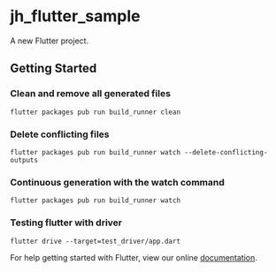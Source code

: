 # jh_flutter_sample

A new Flutter project.

## Getting Started



### Clean and remove all generated files

```
flutter packages pub run build_runner clean
```

### Delete conflicting files

```
flutter packages pub run build_runner watch --delete-conflicting-outputs
```

### Continuous generation with the watch command
```
flutter packages pub run build_runner watch
```

### Testing flutter with driver
```
flutter drive --target=test_driver/app.dart
```
For help getting started with Flutter, view our online
[documentation](https://flutter.io/).
